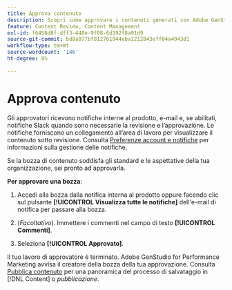 ```yaml
---
title: Approva contenuto
description: Scopri come approvare i contenuti generati con Adobe GenStudio for Performance Marketing.
feature: Content Review, Content Management
exl-id: f6458d8f-dff3-448e-9f08-6d192f8a91d9
source-git-commit: bd8a077bf812761944eba1212843eff04a4943d1
workflow-type: tm+mt
source-wordcount: '146'
ht-degree: 0%

---
```


# Approva contenuto

Gli approvatori ricevono notifiche interne al prodotto, e-mail e, se abilitati, notifiche Slack quando sono necessarie la revisione e l’approvazione. Le notifiche forniscono un collegamento all’area di lavoro per visualizzare il contenuto sotto revisione. Consulta [Preferenze account e notifiche](https://experienceleague.adobe.com/it/docs/core-services/interface/features/account-preferences) per informazioni sulla gestione delle notifiche.

Se la bozza di contenuto soddisfa gli standard e le aspettative della tua organizzazione, sei pronto ad approvarla.

**Per approvare una bozza**:

1. Accedi alla bozza dalla notifica interna al prodotto oppure facendo clic sul pulsante **[!UICONTROL Visualizza tutte le notifiche]** dell&#39;e-mail di notifica per passare alla bozza.

1. (_Facoltativo_). Immettere i commenti nel campo di testo **[!UICONTROL Commenti]**.

1. Seleziona **[!UICONTROL Approvato]**.

Il tuo lavoro di approvatore è terminato. Adobe GenStudio for Performance Marketing avvisa il creatore della bozza della tua approvazione. Consulta [Pubblica contenuto](./publish-content.md) per una panoramica del processo di salvataggio in [!DNL Content] o _pubblicazione_.
